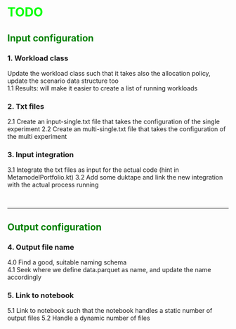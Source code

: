 # <span style="color:lime">TODO</span>

## <span style="color:green">Input configuration</span>
### 1. Workload class
Update the workload class such that it takes also the allocation policy, update the scenario data structure too
<br>1.1 Results: will make it easier to create a list of running workloads

### 2. Txt files
2.1 Create an input-single.txt file that takes the configuration of the single experiment
2.2 Create an multi-single.txt file that takes the configuration of the multi experiment

### 3. Input integration
3.1 Integrate the txt files as input for the actual code (hint in MetamodelPortfolio.kt)
3.2 Add some duktape and link the new integration with the actual process running  


<br>
<hr>

## <span style="color:green">Output configuration</span>
### 4. Output file name
4.0 Find a good, suitable naming schema
<br>
4.1 Seek where we define data.parquet as name, and update the name accordingly

### 5. Link to notebook
5.1 Link to notebook such that the notebook handles a static number of output files
5.2 Handle a dynamic number of files
